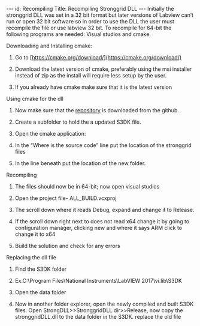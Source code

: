 ﻿--- id: Recompiling Title: Recompiling Stronggrid DLL ---
Initially the stronggrid DLL was set in a 32 bit format but later versions of Labview can’t run or open 32 bit software so in order to use the DLL the user must recompile the file or use labview 32 bit. To recompile for 64-bit the following programs are needed: Visual studios and cmake.

  

Downloading and Installing cmake:

1.  Go to [https://cmake.org/download/](https://cmake.org/download/)
    
2.  Download the latest version of cmake, preferably using the msi installer instead of zip as the install will require less setup by the user.
    

1.  If you already have cmake make sure that it is the latest version
    

Using cmake for the dll

1.  Now make sure that the [repository](https://github.com/ALSETLab/S3DK-STRONGgrid) is downloaded from the github.
    
2.  Create a subfolder to hold the a updated S3DK file.
    
3.  Open the cmake application:
    

1.  In the “Where is the source code” line put the location of the stronggrid files
    
2.  In the line beneath put the location of the new folder.
    

Recompiling

1.  The files should now be in 64-bit; now open visual studios
    
2.  Open the project file- ALL_BUILD.vcxproj
    
3.  The scroll down where it reads Debug, expand and change it to Release.
    

1.  If the scroll down right next to does not read x64 change it by going to configuration manager, clicking new and where it says ARM click to change it to x64
    

5.  Build the solution and check for any errors
    

Replacing the dll file

1.  Find the S3DK folder
    

1.  Ex.C:\Program Files\National Instruments\LabVIEW 2017\vi.lib\S3DK
    

3.  Open the data folder
    
4.  Now in another folder explorer, open the newly compiled and built S3DK files. Open StrongDLL>>StronggridDLL.dir>>Release, now copy the stronggridDLL.dll to the data folder in the S3DK. replace the old file
